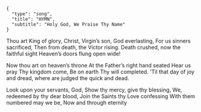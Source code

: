 ```
{
  "type": "song",
  "title": "HYMN",
  "subtitle": "Holy God, We Praise Thy Name"
}
```

Thou art King of glory, Christ,
Virgin’s son, God everlasting,
For us sinners sacrificed,
Then from death, the Victor rising.
Death crushed, now the faithful sight
Heaven’s doors flung open wide!

Now thou art on heaven’s throne
At the Father’s right hand seated
Hear us pray Thy kingdom come,
Be on earth Thy will completed.
’Til that day of joy and dread,
where are judged the quick and dead.

Look upon your servants, God,
Show thy mercy, give thy blessing,
We, redeemed by thy dear blood,
Join the Saints thy Love confessing
With them numbered may we be,
Now and through eternity

